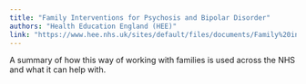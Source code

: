 ```yaml
---
title: "Family Interventions for Psychosis and Bipolar Disorder"
authors: "Health Education England (HEE)"
link: "https://www.hee.nhs.uk/sites/default/files/documents/Family%20interventions%20for%20psychosis%20and%20bipolar%20disorder.pdf"
---
```



A summary of how this way of working with families is used across the NHS and what it can help with. 